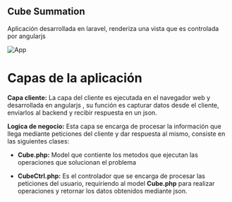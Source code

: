 
Cube Summation
------------------------
Aplicación desarrollada en laravel, renderiza una vista que es controlada por angularjs

![App](https://s23.postimg.org/z6qwstikb/Screen_Shot_2017_01_07_at_8_22_02_PM.png)


Capas de la aplicación
=======

**Capa cliente:**
La capa del cliente es ejecutada en el navegador web y desarrollada en angularjs , su función es capturar datos desde el cliente, enviarlos al  backend y recibir respuesta en un json.

 **Logica de negocio:**
 Esta capa se encarga de procesar la información que llega mediante peticiones del cliente y dar respuesta al mismo, consiste en las siguientes clases:

 - **Cube.php:** Model que contiente los metodos que ejecutan las operaciones que solucionan el problema
 
 - **CubeCtrl.php:** Es el controlador que se encarga de procesar las peticiones del usuario, requiriendo al model **Cube.php** para realizar operaciones y retornar los datos obtenidos mediante json.
